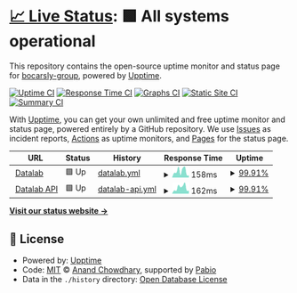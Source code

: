 # [📈 Live Status](https://bocarsly-group.github.io/datalab-status): <!--live status--> **🟩 All systems operational**

This repository contains the open-source uptime monitor and status page for [bocarsly-group](https://bocarsly-group.github.io/datalab-status), powered by [Upptime](https://github.com/upptime/upptime).

[![Uptime CI](https://github.com/bocarsly-group/datalab-status/workflows/Uptime%20CI/badge.svg)](https://github.com/bocarsly-group/datalab-status/actions?query=workflow%3A%22Uptime+CI%22)
[![Response Time CI](https://github.com/bocarsly-group/datalab-status/workflows/Response%20Time%20CI/badge.svg)](https://github.com/bocarsly-group/datalab-status/actions?query=workflow%3A%22Response+Time+CI%22)
[![Graphs CI](https://github.com/bocarsly-group/datalab-status/workflows/Graphs%20CI/badge.svg)](https://github.com/bocarsly-group/datalab-status/actions?query=workflow%3A%22Graphs+CI%22)
[![Static Site CI](https://github.com/bocarsly-group/datalab-status/workflows/Static%20Site%20CI/badge.svg)](https://github.com/bocarsly-group/datalab-status/actions?query=workflow%3A%22Static+Site+CI%22)
[![Summary CI](https://github.com/bocarsly-group/datalab-status/workflows/Summary%20CI/badge.svg)](https://github.com/bocarsly-group/datalab-status/actions?query=workflow%3A%22Summary+CI%22)

With [Upptime](https://upptime.js.org), you can get your own unlimited and free uptime monitor and status page, powered entirely by a GitHub repository. We use [Issues](https://github.com/bocarsly-group/datalab-status/issues) as incident reports, [Actions](https://github.com/bocarsly-group/datalab-status/actions) as uptime monitors, and [Pages](https://bocarsly-group.github.io/datalab-status) for the status page.

<!--start: status pages-->
<!-- This summary is generated by Upptime (https://github.com/upptime/upptime) -->
<!-- Do not edit this manually, your changes will be overwritten -->
<!-- prettier-ignore -->
| URL | Status | History | Response Time | Uptime |
| --- | ------ | ------- | ------------- | ------ |
| <img alt="" src="https://icons.duckduckgo.com/ip3/datalab.bocarslygroup.com.ico" height="13"> [Datalab](https://datalab.bocarslygroup.com) | 🟩 Up | [datalab.yml](https://github.com/bocarsly-group/datalab-status/commits/HEAD/history/datalab.yml) | <details><summary><img alt="Response time graph" src="./graphs/datalab/response-time-week.png" height="20"> 158ms</summary><br><a href="https://bocarsly-group.github.io/datalab-status/history/datalab"><img alt="Response time 162" src="https://img.shields.io/endpoint?url=https%3A%2F%2Fraw.githubusercontent.com%2Fbocarsly-group%2Fdatalab-status%2FHEAD%2Fapi%2Fdatalab%2Fresponse-time.json"></a><br><a href="https://bocarsly-group.github.io/datalab-status/history/datalab"><img alt="24-hour response time 138" src="https://img.shields.io/endpoint?url=https%3A%2F%2Fraw.githubusercontent.com%2Fbocarsly-group%2Fdatalab-status%2FHEAD%2Fapi%2Fdatalab%2Fresponse-time-day.json"></a><br><a href="https://bocarsly-group.github.io/datalab-status/history/datalab"><img alt="7-day response time 158" src="https://img.shields.io/endpoint?url=https%3A%2F%2Fraw.githubusercontent.com%2Fbocarsly-group%2Fdatalab-status%2FHEAD%2Fapi%2Fdatalab%2Fresponse-time-week.json"></a><br><a href="https://bocarsly-group.github.io/datalab-status/history/datalab"><img alt="30-day response time 162" src="https://img.shields.io/endpoint?url=https%3A%2F%2Fraw.githubusercontent.com%2Fbocarsly-group%2Fdatalab-status%2FHEAD%2Fapi%2Fdatalab%2Fresponse-time-month.json"></a><br><a href="https://bocarsly-group.github.io/datalab-status/history/datalab"><img alt="1-year response time 162" src="https://img.shields.io/endpoint?url=https%3A%2F%2Fraw.githubusercontent.com%2Fbocarsly-group%2Fdatalab-status%2FHEAD%2Fapi%2Fdatalab%2Fresponse-time-year.json"></a></details> | <details><summary><a href="https://bocarsly-group.github.io/datalab-status/history/datalab">99.91%</a></summary><a href="https://bocarsly-group.github.io/datalab-status/history/datalab"><img alt="All-time uptime 99.83%" src="https://img.shields.io/endpoint?url=https%3A%2F%2Fraw.githubusercontent.com%2Fbocarsly-group%2Fdatalab-status%2FHEAD%2Fapi%2Fdatalab%2Fuptime.json"></a><br><a href="https://bocarsly-group.github.io/datalab-status/history/datalab"><img alt="24-hour uptime 100.00%" src="https://img.shields.io/endpoint?url=https%3A%2F%2Fraw.githubusercontent.com%2Fbocarsly-group%2Fdatalab-status%2FHEAD%2Fapi%2Fdatalab%2Fuptime-day.json"></a><br><a href="https://bocarsly-group.github.io/datalab-status/history/datalab"><img alt="7-day uptime 99.91%" src="https://img.shields.io/endpoint?url=https%3A%2F%2Fraw.githubusercontent.com%2Fbocarsly-group%2Fdatalab-status%2FHEAD%2Fapi%2Fdatalab%2Fuptime-week.json"></a><br><a href="https://bocarsly-group.github.io/datalab-status/history/datalab"><img alt="30-day uptime 99.89%" src="https://img.shields.io/endpoint?url=https%3A%2F%2Fraw.githubusercontent.com%2Fbocarsly-group%2Fdatalab-status%2FHEAD%2Fapi%2Fdatalab%2Fuptime-month.json"></a><br><a href="https://bocarsly-group.github.io/datalab-status/history/datalab"><img alt="1-year uptime 99.83%" src="https://img.shields.io/endpoint?url=https%3A%2F%2Fraw.githubusercontent.com%2Fbocarsly-group%2Fdatalab-status%2FHEAD%2Fapi%2Fdatalab%2Fuptime-year.json"></a></details>
| <img alt="" src="https://icons.duckduckgo.com/ip3/datalab-api.bocarslygroup.com.ico" height="13"> [Datalab API](https://datalab-api.bocarslygroup.com/healthcheck/is_ready) | 🟩 Up | [datalab-api.yml](https://github.com/bocarsly-group/datalab-status/commits/HEAD/history/datalab-api.yml) | <details><summary><img alt="Response time graph" src="./graphs/datalab-api/response-time-week.png" height="20"> 162ms</summary><br><a href="https://bocarsly-group.github.io/datalab-status/history/datalab-api"><img alt="Response time 164" src="https://img.shields.io/endpoint?url=https%3A%2F%2Fraw.githubusercontent.com%2Fbocarsly-group%2Fdatalab-status%2FHEAD%2Fapi%2Fdatalab-api%2Fresponse-time.json"></a><br><a href="https://bocarsly-group.github.io/datalab-status/history/datalab-api"><img alt="24-hour response time 164" src="https://img.shields.io/endpoint?url=https%3A%2F%2Fraw.githubusercontent.com%2Fbocarsly-group%2Fdatalab-status%2FHEAD%2Fapi%2Fdatalab-api%2Fresponse-time-day.json"></a><br><a href="https://bocarsly-group.github.io/datalab-status/history/datalab-api"><img alt="7-day response time 162" src="https://img.shields.io/endpoint?url=https%3A%2F%2Fraw.githubusercontent.com%2Fbocarsly-group%2Fdatalab-status%2FHEAD%2Fapi%2Fdatalab-api%2Fresponse-time-week.json"></a><br><a href="https://bocarsly-group.github.io/datalab-status/history/datalab-api"><img alt="30-day response time 165" src="https://img.shields.io/endpoint?url=https%3A%2F%2Fraw.githubusercontent.com%2Fbocarsly-group%2Fdatalab-status%2FHEAD%2Fapi%2Fdatalab-api%2Fresponse-time-month.json"></a><br><a href="https://bocarsly-group.github.io/datalab-status/history/datalab-api"><img alt="1-year response time 164" src="https://img.shields.io/endpoint?url=https%3A%2F%2Fraw.githubusercontent.com%2Fbocarsly-group%2Fdatalab-status%2FHEAD%2Fapi%2Fdatalab-api%2Fresponse-time-year.json"></a></details> | <details><summary><a href="https://bocarsly-group.github.io/datalab-status/history/datalab-api">99.91%</a></summary><a href="https://bocarsly-group.github.io/datalab-status/history/datalab-api"><img alt="All-time uptime 99.83%" src="https://img.shields.io/endpoint?url=https%3A%2F%2Fraw.githubusercontent.com%2Fbocarsly-group%2Fdatalab-status%2FHEAD%2Fapi%2Fdatalab-api%2Fuptime.json"></a><br><a href="https://bocarsly-group.github.io/datalab-status/history/datalab-api"><img alt="24-hour uptime 100.00%" src="https://img.shields.io/endpoint?url=https%3A%2F%2Fraw.githubusercontent.com%2Fbocarsly-group%2Fdatalab-status%2FHEAD%2Fapi%2Fdatalab-api%2Fuptime-day.json"></a><br><a href="https://bocarsly-group.github.io/datalab-status/history/datalab-api"><img alt="7-day uptime 99.91%" src="https://img.shields.io/endpoint?url=https%3A%2F%2Fraw.githubusercontent.com%2Fbocarsly-group%2Fdatalab-status%2FHEAD%2Fapi%2Fdatalab-api%2Fuptime-week.json"></a><br><a href="https://bocarsly-group.github.io/datalab-status/history/datalab-api"><img alt="30-day uptime 99.89%" src="https://img.shields.io/endpoint?url=https%3A%2F%2Fraw.githubusercontent.com%2Fbocarsly-group%2Fdatalab-status%2FHEAD%2Fapi%2Fdatalab-api%2Fuptime-month.json"></a><br><a href="https://bocarsly-group.github.io/datalab-status/history/datalab-api"><img alt="1-year uptime 99.83%" src="https://img.shields.io/endpoint?url=https%3A%2F%2Fraw.githubusercontent.com%2Fbocarsly-group%2Fdatalab-status%2FHEAD%2Fapi%2Fdatalab-api%2Fuptime-year.json"></a></details>

<!--end: status pages-->

[**Visit our status website →**](https://bocarsly-group.github.io/datalab-status)

## 📄 License

- Powered by: [Upptime](https://github.com/upptime/upptime)
- Code: [MIT](./LICENSE) © [Anand Chowdhary](https://anandchowdhary.com), supported by [Pabio](https://pabio.com)
- Data in the `./history` directory: [Open Database License](https://opendatacommons.org/licenses/odbl/1-0/)
